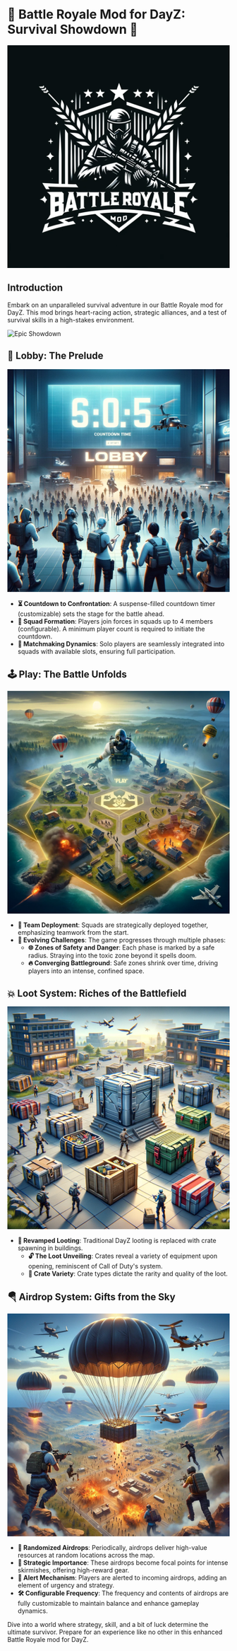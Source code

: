 # 🌟 Battle Royale Mod for DayZ: Survival Showdown 🌟

![Battle Royale Mod Logo](Assets/battle_royale_mod_logo.png)

## Introduction
Embark on an unparalleled survival adventure in our Battle Royale mod for DayZ. This mod brings heart-racing action, strategic alliances, and a test of survival skills in a high-stakes environment.

![Epic Showdown](Assets/wallpaper.png)

## 🏁 Lobby: The Prelude
![Lobby Phase](Assets/lobby_phase.png)
- **⏳ Countdown to Confrontation**: A suspense-filled countdown timer (customizable) sets the stage for the battle ahead.
- **👥 Squad Formation**: Players join forces in squads up to 4 members (configurable). A minimum player count is required to initiate the countdown.
- **🔀 Matchmaking Dynamics**: Solo players are seamlessly integrated into squads with available slots, ensuring full participation.

## 🕹️ Play: The Battle Unfolds
![Play Phase](Assets/play_phase.png)
- **📍 Team Deployment**: Squads are strategically deployed together, emphasizing teamwork from the start.
- **🚀 Evolving Challenges**: The game progresses through multiple phases:
  - **🌐 Zones of Safety and Danger**: Each phase is marked by a safe radius. Straying into the toxic zone beyond it spells doom.
  - **🔥 Converging Battleground**: Safe zones shrink over time, driving players into an intense, confined space.

## 💥 Loot System: Riches of the Battlefield
![Loot System](Assets/loot_system.png)
- **🎁 Revamped Looting**: Traditional DayZ looting is replaced with crate spawning in buildings.
  - **🔓 The Loot Unveiling**: Crates reveal a variety of equipment upon opening, reminiscent of Call of Duty's system.
  - **🌈 Crate Variety**: Crate types dictate the rarity and quality of the loot.

## 🪂 Airdrop System: Gifts from the Sky
![Airdrop System](Assets/airdrop_system.png)
- **🌠 Randomized Airdrops**: Periodically, airdrops deliver high-value resources at random locations across the map.
- **📍 Strategic Importance**: These airdrops become focal points for intense skirmishes, offering high-reward gear.
- **🔔 Alert Mechanism**: Players are alerted to incoming airdrops, adding an element of urgency and strategy.
- **🛠️ Configurable Frequency**: The frequency and contents of airdrops are fully customizable to maintain balance and enhance gameplay dynamics.

Dive into a world where strategy, skill, and a bit of luck determine the ultimate survivor. Prepare for an experience like no other in this enhanced Battle Royale mod for DayZ.
